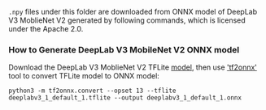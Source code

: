 `.npy` files under this folder are downloaded from ONNX model of DeepLab V3 MoblieNet V2 generated by following commands, which is licensed under the Apache 2.0.

### How to Generate DeepLab V3 MobileNet V2 ONNX model

Download the DeepLab V3 MoblieNet V2 TFLite [model](https://tfhub.dev/tensorflow/lite-model/deeplabv3/1/default/1), then use ['tf2onnx'](https://github.com/onnx/tensorflow-onnx) tool to convert TFLite model to ONNX model:

```
python3 -m tf2onnx.convert --opset 13 --tflite deeplabv3_1_default_1.tflite --output deeplabv3_1_default_1.onnx
```